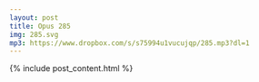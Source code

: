 ```yaml
---
layout: post
title: Opus 285
img: 285.svg
mp3: https://www.dropbox.com/s/s75994u1vucujqp/285.mp3?dl=1
---
```


{% include post_content.html %}
